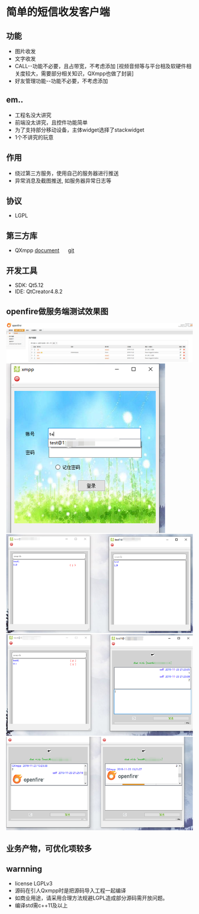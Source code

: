﻿# 简单的短信收发客户端
## 功能
* 图片收发
* 文字收发
* CALL--功能不必要，且占带宽，不考虑添加 [视频音频等与平台相及软硬件相关度较大，需要部分相关知识，QXmpp也做了封装]<br>
* 好友管理功能--功能不必要，不考虑添加

## em..
* 工程名没大讲究
* 前端没太讲究，且控件功能简单
* 为了支持部分移动设备，主体widget选择了stackwidget
* 1个不讲究的玩意

## 作用
* 绕过第三方服务，使用自己的服务器进行推送
* 异常消息及截图推送, 如服务器异常日志等

## 协议
* LGPL

## 第三方库
* QXmpp [document](http://doc.qxmpp.org/qxmpp-1.0.0/) &nbsp;&nbsp;&nbsp;&nbsp; [git](https://github.com/qxmpp-project/qxmpp)


## 开发工具
* SDK: Qt5.12
* IDE: QtCreator4.8.2

## openfire做服务端测试效果图
![测试服务端-开源openfire](./pic/1.png) 
![丑陋界面0](./pic/5.png)
![丑陋界面1](./pic/2.png)
![丑陋界面2](./pic/3.png)
![丑陋界面3](./pic/4.png)

## 业务产物，可优化项较多

## warnning
* license LGPLv3
* 源码在引人Qxmpp时是把源码导入工程一起编译<br>
* 如商业用途，请采用合理方法规避LGPL造成部分源码需开放问题。
* 编译std需c++11及以上


